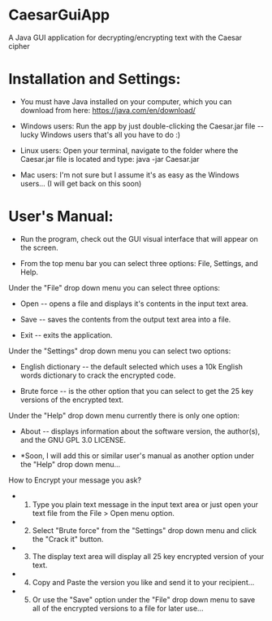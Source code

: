 # CaesarGuiApp
A Java GUI application for decrypting/encrypting text with the Caesar cipher

# Installation and Settings:

- You must have Java installed on your computer, which you can download from here: <https://java.com/en/download/> 

- Windows users: Run the app by just double-clicking the Caesar.jar file -- lucky Windows users that's all you have to do :)

- Linux users: Open your terminal, navigate to the folder where the Caesar.jar file is located and type: java -jar Caesar.jar

- Mac users: I'm not sure but I assume it's as easy as the Windows users... (I will get back on this soon)

# User's Manual:

- Run the program, check out the GUI visual interface that will appear on the screen.

- From the top menu bar you can select three options: File, Settings, and Help.

Under the "File" drop down menu you can select three options:

- Open -- opens a file and displays it's contents in the input text area.

- Save -- saves the contents from the output text area into a file.

- Exit -- exits the application.

Under the "Settings" drop down menu you can select two options:

- English dictionary -- the default selected which uses a 10k English words dictionary to crack the encrypted code.

- Brute force -- is the other option that you can select to get the 25 key versions of the encrypted text.

Under the "Help" drop down menu currently there is only one option:

- About -- displays information about the software version, the author(s), and the GNU GPL 3.0 LICENSE.

- *Soon, I will add this or similar user's manual as another option under the "Help" drop down menu...

How to Encrypt your message you ask?

- 1. Type you plain text message in the input text area or just open your text file from the File > Open menu option.

- 2. Select "Brute force" from the "Settings" drop down menu and click the "Crack it" button.

- 3. The display text area will display all 25 key encrypted version of your text.

- 4. Copy and Paste the version you like and send it to your recipient...

- 5. Or use the "Save" option under the "File" drop down menu to save all of the encrypted versions to a file for later use...